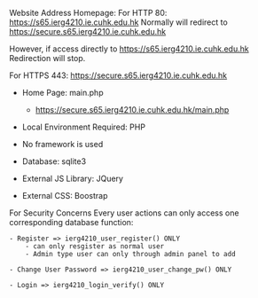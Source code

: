 Website Address Homepage: 
For HTTP 80:
https://s65.ierg4210.ie.cuhk.edu.hk
Normally will redirect to https://secure.s65.ierg4210.ie.cuhk.edu.hk

However, if access directly to https://s65.ierg4210.ie.cuhk.edu.hk
Redirection will stop.

For HTTPS 443:
https://secure.s65.ierg4210.ie.cuhk.edu.hk

-   Home Page: main.php
    -   https://secure.s65.ierg4210.ie.cuhk.edu.hk/main.php

-   Local Environment Required: PHP

-   No framework is used

-   Database: sqlite3

-   External JS Library: JQuery

-   External CSS: Boostrap 

For Security Concerns
Every user actions can only access one corresponding database function:

    - Register => ierg4210_user_register() ONLY
        - can only resgister as normal user
        - Admin type user can only through admin panel to add

    - Change User Password => ierg4210_user_change_pw() ONLY

    - Login => ierg4210_login_verify() ONLY

